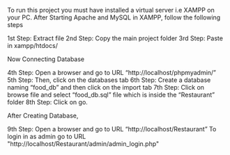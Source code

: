To run this project you must have installed a virtual server i.e XAMPP on your PC.
After Starting Apache and MySQL in XAMPP, follow the following steps

1st Step: Extract file
2nd Step: Copy the main project folder
3rd Step: Paste in xampp/htdocs/

Now Connecting Database

4th Step: Open a browser and go to URL “http://localhost/phpmyadmin/”
5th Step: Then, click on the databases tab
6th Step: Create a database naming “food_db” and then click on the import tab
7th Step: Click on browse file and select “food_db.sql” file which is inside the “Restaurant” folder
8th Step: Click on go.

After Creating Database,

9th Step: Open a browser and go to URL “http://localhost/Restaurant” 
          To login in as admin go to URL "http://localhost/Restaurant/admin/admin_login.php"
